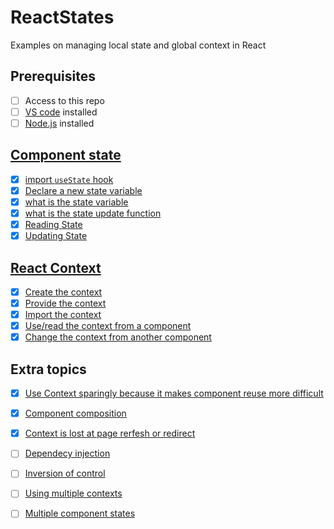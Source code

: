 # ReactStates
Examples on managing local state and global context in React

## Prerequisites
- [ ] Access to this repo
- [ ] [VS code](https://code.visualstudio.com/Download) installed
- [ ] [Node.js](https://nodejs.org/en/) installed

## [Component state](https://reactjs.org/docs/hooks-state.html)

- [x] [import `useState` hook](https://reactjs.org/docs/hooks-state.html#whats-a-hook)
- [x] [Declare a new state variable](https://reactjs.org/docs/hooks-state.html#declaring-a-state-variable)
- [x] [what is the state variable](https://github.com/BackToTech-Study/ReactStates/blob/main/src/components/layout/Welcome.js)
- [x] [what is the state update function](https://github.com/BackToTech-Study/ReactStates/blob/main/src/components/layout/Welcome.js)
- [x] [Reading State](https://reactjs.org/docs/hooks-state.html#reading-state)
- [x] [Updating State](https://reactjs.org/docs/hooks-state.html#updating-state)

## [React Context](https://reactjs.org/docs/context.html)

- [x] [Create the context](https://github.com/BackToTech-Study/ReactStates/blob/main/src/components/contexts/UserContext.js)
- [x] [Provide the context](https://github.com/BackToTech-Study/ReactStates/blob/main/src/App.js)
- [x] [Import the context](https://github.com/BackToTech-Study/ReactStates/blob/main/src/components/components/layout/Navbar.js)
- [x] [Use/read the context from a component](https://github.com/BackToTech-Study/ReactStates/blob/main/src/components/components/layout/Navbar.js)
- [x] [Change the context from another component](https://github.com/BackToTech-Study/ReactStates/blob/main/src/components/components/layout/Navbar.js)

## Extra topics

- [x] [Use Context sparingly because it makes component reuse more difficult](https://reactjs.org/docs/context.html#before-you-use-context)
- [x] [Component composition](https://krasimir.gitbooks.io/react-in-patterns/content/chapter-04/)
- [x] [Context is lost at page rerfesh or redirect](https://github.com/BackToTech-Study/ReactStates/blob/main/src/App.js)
- [ ] [Dependecy injection](https://krasimir.gitbooks.io/react-in-patterns/content/chapter-10/)
- [ ] [Inversion of control](https://kentcdodds.com/blog/inversion-of-control)
- [ ] [Using multiple contexts](https://reactjs.org/docs/context.html#updating-context-from-a-nested-component)
- [ ] [Multiple component states](https://reactjs.org/docs/hooks-faq.html#should-i-use-one-or-many-state-variables)

